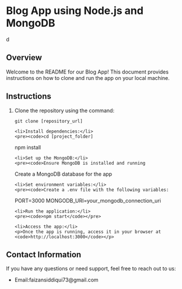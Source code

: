 <!DOCTYPE html>
<html lang="en">
<head>
  <meta charset="UTF-8">
  <title></title>
</head>
<body>
  <h1>Blog App using Node.js and MongoDB</h1>
d
  <h2>Overview</h2>
  <p>Welcome to the README for our Blog App! This document provides instructions on how to clone and run the app on your local machine.</p>

  <h2>Instructions</h2>
  <ol>
    <li>Clone the repository using the command:</li>
    <pre><code>git clone [repository_url]</code></pre>

    <li>Install dependencies:</li>
    <pre><code>cd [project_folder]
npm install</code></pre>

    <li>Set up the MongoDB:</li>
    <pre><code>Ensure MongoDB is installed and running
Create a MongoDB database for the app</code></pre>

    <li>Set environment variables:</li>
    <pre><code>Create a .env file with the following variables:
PORT=3000
MONGODB_URI=your_mongodb_connection_uri</code></pre>

    <li>Run the application:</li>
    <pre><code>npm start</code></pre>

    <li>Access the app:</li>
    <p>Once the app is running, access it in your browser at <code>http://localhost:3000</code></p>
  </ol>

  <h2>Contact Information</h2>
  <p>If you have any questions or need support, feel free to reach out to us:</p>
  <ul>
    <li>Email:faizansiddiqui73@gmail.com</li>
  </ul>
</body>
</html>